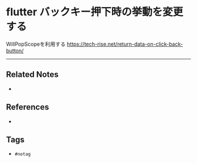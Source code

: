 # flutter バックキー押下時の挙動を変更する
WillPopScopeを利用する
https://tech-rise.net/return-data-on-click-back-button/

---
## Related Notes
- 

## References
- 

## Tags
- `#notag`